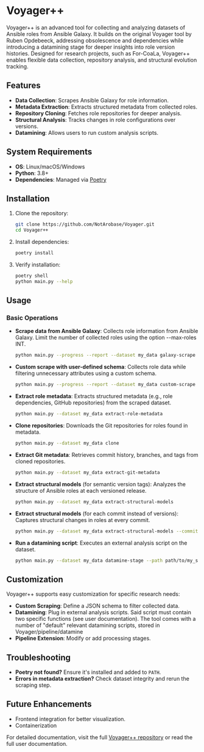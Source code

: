 # Voyager++

Voyager++ is an advanced tool for collecting and analyzing datasets of Ansible roles from Ansible Galaxy. It builds on the original Voyager tool by Ruben Opdebeeck, addressing obsolescence and dependencies while introducing a datamining stage for deeper insights into role version histories. Designed for research projects, such as For-CoaLa, Voyager++ enables flexible data collection, repository analysis, and structural evolution tracking.

## Features

- **Data Collection**: Scrapes Ansible Galaxy for role information.
- **Metadata Extraction**: Extracts structured metadata from collected roles.
- **Repository Cloning**: Fetches role repositories for deeper analysis.
- **Structural Analysis**: Tracks changes in role configurations over versions.
- **Datamining**: Allows users to run custom analysis scripts.

## System Requirements

- **OS**: Linux/macOS/Windows
- **Python**: 3.8+
- **Dependencies**: Managed via [Poetry](https://python-poetry.org/)

## Installation

1. Clone the repository:
   ```sh
   git clone https://github.com/NotArobase/Voyager.git
   cd Voyager++
   ```
2. Install dependencies:
   ```sh
   poetry install
   ```
3. Verify installation:
   ```sh
   poetry shell
   python main.py --help
   ```

## Usage

### Basic Operations

- **Scrape data from Ansible Galaxy**: Collects role information from Ansible Galaxy. Limit the number of collected roles using the option --max-roles INT.
  ```sh
  python main.py --progress --report --dataset my_data galaxy-scrape
  ```
- **Custom scrape with user-defined schema**: Collects role data while filtering unnecessary attributes using a custom schema.
  ```sh
  python main.py --progress --report --dataset my_data custom-scrape --schema path/to/my_schema.json
  ```
- **Extract role metadata**: Extracts structured metadata (e.g., role dependencies, GitHub repositories) from the scraped dataset.
  ```sh
  python main.py --dataset my_data extract-role-metadata
  ```
- **Clone repositories**: Downloads the Git repositories for roles found in metadata.
  ```sh
  python main.py --dataset my_data clone
  ```
- **Extract Git metadata**: Retrieves commit history, branches, and tags from cloned repositories.
  ```sh
  python main.py --dataset my_data extract-git-metadata
  ```
- **Extract structural models** (for semantic version tags): Analyzes the structure of Ansible roles at each versioned release.
  ```sh
  python main.py --dataset my_data extract-structural-models
  ```
- **Extract structural models** (for each commit instead of versions): Captures structural changes in roles at every commit.
  ```sh
  python main.py --dataset my_data extract-structural-models --commits
  ```
- **Run a datamining script**: Executes an external analysis script on the dataset.
  ```sh
  python main.py --dataset my_data datamine-stage --path path/to/my_script.py
  ```

## Customization

Voyager++ supports easy customization for specific research needs:

- **Custom Scraping**: Define a JSON schema to filter collected data.
- **Datamining**: Plug in external analysis scripts. Said script must contain two specific functions (see user documentation).
  The tool comes with a number of "default" relevant datamining scripts, stored in Voyager/pipeline/datamine
- **Pipeline Extension**: Modify or add processing stages.

## Troubleshooting

- **Poetry not found?** Ensure it's installed and added to `PATH`.
- **Errors in metadata extraction?** Check dataset integrity and rerun the scraping step.

## Future Enhancements

- Frontend integration for better visualization.
- Containerization

For detailed documentation, visit the full [Voyager++ repository](https://github.com/NotArobase/Voyager.git) or read the full user documentation.
